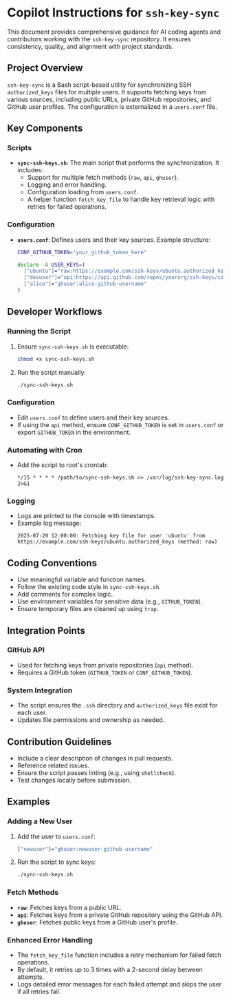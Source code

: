 # Copilot Instructions for `ssh-key-sync`

This document provides comprehensive guidance for AI coding agents and contributors working with the `ssh-key-sync` repository. It ensures consistency, quality, and alignment with project standards.

## Project Overview

`ssh-key-sync` is a Bash script-based utility for synchronizing SSH `authorized_keys` files for multiple users. It supports fetching keys from various sources, including public URLs, private GitHub repositories, and GitHub user profiles. The configuration is externalized in a `users.conf` file.

## Key Components

### Scripts
- **`sync-ssh-keys.sh`**: The main script that performs the synchronization. It includes:
  - Support for multiple fetch methods (`raw`, `api`, `ghuser`).
  - Logging and error handling.
  - Configuration loading from `users.conf`.
  - A helper function `fetch_key_file` to handle key retrieval logic with retries for failed operations.

### Configuration
- **`users.conf`**: Defines users and their key sources. Example structure:
  ```bash
  CONF_GITHUB_TOKEN="your_github_token_here"

  declare -A USER_KEYS=(
    ["ubuntu"]="raw:https://example.com/ssh-keys/ubuntu.authorized_keys"
    ["devuser"]="api:https://api.github.com/repos/yourorg/ssh-keys/contents/keys/devuser.authorized_keys?ref=main"
    ["alice"]="ghuser:alice-github-username"
  )
  ```

## Developer Workflows

### Running the Script
1. Ensure `sync-ssh-keys.sh` is executable:
   ```bash
   chmod +x sync-ssh-keys.sh
   ```
2. Run the script manually:
   ```bash
   ./sync-ssh-keys.sh
   ```

### Configuration
- Edit `users.conf` to define users and their key sources.
- If using the `api` method, ensure `CONF_GITHUB_TOKEN` is set in `users.conf` or export `GITHUB_TOKEN` in the environment.

### Automating with Cron
- Add the script to root's crontab:
  ```cron
  */15 * * * * /path/to/sync-ssh-keys.sh >> /var/log/ssh-key-sync.log 2>&1
  ```

### Logging
- Logs are printed to the console with timestamps.
- Example log message:
  ```
  2025-07-20 12:00:00: Fetching key file for user 'ubuntu' from https://example.com/ssh-keys/ubuntu.authorized_keys (method: raw)
  ```

## Coding Conventions

- Use meaningful variable and function names.
- Follow the existing code style in `sync-ssh-keys.sh`.
- Add comments for complex logic.
- Use environment variables for sensitive data (e.g., `GITHUB_TOKEN`).
- Ensure temporary files are cleaned up using `trap`.

## Integration Points

### GitHub API
- Used for fetching keys from private repositories (`api` method).
- Requires a GitHub token (`GITHUB_TOKEN` or `CONF_GITHUB_TOKEN`).

### System Integration
- The script ensures the `.ssh` directory and `authorized_keys` file exist for each user.
- Updates file permissions and ownership as needed.

## Contribution Guidelines

- Include a clear description of changes in pull requests.
- Reference related issues.
- Ensure the script passes linting (e.g., using `shellcheck`).
- Test changes locally before submission.

## Examples

### Adding a New User
1. Add the user to `users.conf`:
   ```bash
   ["newuser"]="ghuser:newuser-github-username"
   ```
2. Run the script to sync keys:
   ```bash
   ./sync-ssh-keys.sh
   ```

### Fetch Methods
- **`raw`**: Fetches keys from a public URL.
- **`api`**: Fetches keys from a private GitHub repository using the GitHub API.
- **`ghuser`**: Fetches public keys from a GitHub user's profile.

### Enhanced Error Handling
- The `fetch_key_file` function includes a retry mechanism for failed fetch operations.
- By default, it retries up to 3 times with a 2-second delay between attempts.
- Logs detailed error messages for each failed attempt and skips the user if all retries fail.
